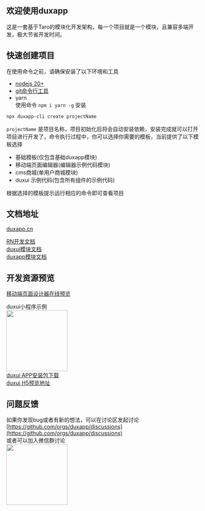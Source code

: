 ## 欢迎使用duxapp
这是一套基于Taro的模块化开发架构，每一个项目就是一个模块，且兼容多端开发，极大节省开发时间。

## 快速创建项目

在使用命令之前，请确保安装了以下环境和工具

- [nodejs 20+](https://nodejs.cn/download/)
- [git命令行工具](https://git-scm.com/downloads)
- yarn  
使用命令 `npm i yarn -g` 安装

```bash
npx duxapp-cli create projectName
```

`projectName` 是项目名称，项目初始化后将会自动安装依赖，安装完成就可以打开项目进行开发了，命令执行过程中，你可以选择你需要的模板，当前提供了以下模板选择

- 基础模板(仅包含基础duxapp模块)
- 移动端页面编辑器(编辑器示例代码模块)
- cms商城(单用户商城模块)
- duxui 示例代码(包含所有组件的示例代码)

根据选择的模板提示运行相应的命令即可查看项目

## 文档地址

[duxapp.cn](http://duxapp.cn)  

[RN开发文档](http://duxapp.cn/docs/course/rn/start)  
[duxui模块文档](http://duxapp.cn/docs/duxui/start)  
[duxapp模块文档](http://duxapp.cn/docs/duxapp/start)  

## 开发资源预览
[移动端页面设计器在线预览](https://design.duxapp.cn/)  

duxui小程序示例  
<image src="./weapp.jpg" width="160" />  
[duxui APP安装包下载](https://app.share.dux.plus/com.duxapp.duxui)  
[duxui H5预览地址](https://example.duxui.cn)  

## 问题反馈
如果你发现bug或者有新的想法，可以在讨论区发起讨论  
[https://github.com/orgs/duxapp/discussions](https://github.com/orgs/duxapp/discussions)  
或者可以加入微信群讨论  
<image src="./wexin.png" width="160" />  
